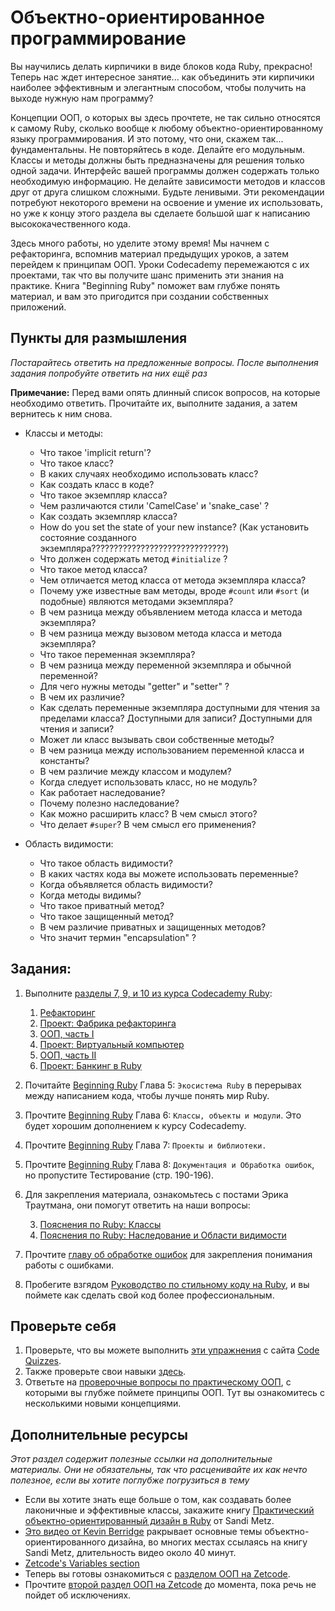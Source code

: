 # Объектно-ориентированное программирование
<!-- *...* -->

Вы научились делать кирпичики в виде блоков кода Ruby, прекрасно! Теперь нас ждет интересное занятие... как объединить эти кирпичики наиболее эффективным и элегантным способом, чтобы получить на выходе нужную нам программу?

Концепции ООП, о которых вы здесь прочтете, не так сильно относятся к самому Ruby, сколько вообще к любому объектно-ориентированному языку программирования. И это потому, что они, скажем так... фундаментальны. Не повторяйтесь в коде. Делайте его модульным. Классы и методы должны быть предназначены для решения только одной задачи. Интерфейс вашей программы должен содержать только необходимую информацию. Не делайте зависимости методов и классов друг от друга слишком сложными. Будьте ленивыми. Эти рекомендации потребуют некоторого времени на освоение и умение их использовать, но уже к концу этого раздела вы сделаете большой шаг к написанию высококачественного кода.

Здесь много работы, но уделите этому время! Мы начнем с рефакторинга, вспомнив материал предыдущих уроков, а затем перейдем к принципам ООП. Уроки Codecademy перемежаются с их проектами, так что вы получите шанс применить эти знания на практике. Книга "Beginning Ruby" поможет вам глубже понять материал, и вам это пригодится при создании собственных приложений.

## Пункты для размышления

*Постарайтесь ответить на предложенные вопросы. После выполнения задания попробуйте ответить на них ещё раз*

**Примечание:** Перед вами опять длинный список вопросов, на которые необходимо ответить. Прочитайте их, выполните задания, а затем вернитесь к ним снова.

* Классы и методы:

    * Что такое 'implicit return'?
    * Что такое класс?
    * В каких случаях необходимо использовать класс?
    * Как создать класс в коде?
    * Что такое экземпляр класса?
    * Чем различаются стили 'CamelCase' и 'snake_case' ?
    * Как создать экземпляр класса?
    * How do you set the state of your new instance? (Как установить состояние созданного экземпляра??????????????????????????????)
    * Что должен содержать метод `#initialize` ?
    * Что такое метод класса?
    * Чем отличается метод класса от метода экземпляра класса?
    * Почему уже известные вам методы, вроде `#count` или `#sort` (и подобные) являются методами экземпляра? 
    * В чем разница между объявлением метода класса и метода экземпляра?
    * В чем разница между вызовом метода класса и метода экземпляра?
    * Что такое переменная экземпляра?
    * В чем разница между переменной экземпляра и обычной переменной?
    * Для чего нужны методы "getter" и "setter" ?
    * В чем их различие?
    * Как сделать переменные экземпляра доступными для чтения за пределами класса? Доступными для записи? Доступными для чтения и записи?
    * Может ли класс вызывать свои собственные методы?
    * В чем разница между использованием переменной класса и константы?
    * В чем различие между классом и модулем?
    * Когда следует использовать класс, но не модуль?
    * Как работает наследование?
    * Почему полезно наследование?
    * Как можно расширить класс? В чем смысл этого?
    * Что делает `#super`? В чем смысл его применения?

* Область видимости:

    * Что такое область видимости?
    * В каких частях кода вы можете использовать переменные?
    * Когда объявляется область видимости?
    * Когда методы видимы?
    * Что такое приватный метод?
    * Что такое защищенный метод?
    * В чем различие приватных и защищенных методов?
    * Что значит термин "encapsulation" ?

## Задания:

1. Выполните [разделы 7, 9, и 10 из курса Codecademy Ruby](http://www.codecademy.com/tracks/ruby):
  
    1. [Рефакторинг](http://www.codecademy.com/courses/ruby-beginner-en-1o8Mb?curriculum_id=5059f8619189a5000201fbcb)
    2. [Проект: Фабрика рефакторинга](http://www.codecademy.com/courses/ruby-beginner-en-Zjd2y?curriculum_id=5059f8619189a5000201fbcb)
    3. [ООП, часть I](http://www.codecademy.com/courses/ruby-beginner-en-MFiQ6?curriculum_id=5059f8619189a5000201fbcb)
    4. [Проект: Виртуальный компьютер](http://www.codecademy.com/courses/ruby-beginner-en-X5wcR?curriculum_id=5059f8619189a5000201fbcb)
    5. [ООП, часть II](http://www.codecademy.com/courses/ruby-beginner-en-zfe3o?curriculum_id=5059f8619189a5000201fbcb)
    6. [Проект: Банкинг в Ruby](http://www.codecademy.com/courses/ruby-beginner-en-32cN3?curriculum_id=5059f8619189a5000201fbcb)

2. Почитайте [Beginning Ruby](http://beginningruby.org/) Глава 5: `Экосистема Ruby` в перерывах между написанием кода, чтобы лучше понять мир Ruby.
3. Прочтите [Beginning Ruby](http://beginningruby.org/) Глава 6: `Классы, объекты и модули`. Это будет хорошим дополнением к курсу Codecademy.
4. Прочтите [Beginning Ruby](http://beginningruby.org/) Глава 7: `Проекты и библиотеки.`
5. Прочтите [Beginning Ruby](http://beginningruby.org/) Глава 8: `Документация и Обработка ошибок`, но пропустите Тестирование (стр. 190-196).
6. Для закрепления материала, ознакомьтесь с постами Эрика Траутмана, они помогут ответить на наши вопросы:

    3. [Пояснения по Ruby: Классы](http://www.eriktrautman.com/posts/ruby-explained-classes)
    7. [Пояснения по Ruby: Наследование и Области видимости](http://www.eriktrautman.com/posts/ruby-explained-inheritance-and-scope)

6. Прочтите [главу об обработке ошибок](http://ruby.bastardsbook.com/chapters/exception-handling/) для закрепления понимания работы с ошибками.
6. Пробегите взгядом [Руководство по стильному коду на Ruby](https://github.com/arbox/ruby-style-guide/blob/master/README-ruRU.md), и вы поймете как сделать свой код более профессиональным.


## Проверьте себя

1. Проверьте, что вы можете выполнить [эти упражнения](http://www.codequizzes.com/learn-ruby/intro-object-oriented-programming) с сайта [Code Quizzes](http://www.codequizzes.com).
2. Также проверьте свои навыки [здесь](http://www.codequizzes.com/learn-ruby/modules-classes-inheritance).
1. Ответьте на [проверочные вопросы по практическому ООП](http://www.codequizzes.com/ruby/practical-object-oriented-design), с которыми вы глубже поймете принципы ООП. Тут вы ознакомитесь с несколькими новыми концепциями.

## Дополнительные ресурсы

*Этот раздел содержит полезные ссылки на дополнительные материалы. Они не обязательны, так что расценивайте их как нечто полезное, если вы хотите поглубже погрузиться в тему*


* Если вы хотите знать еще больше о том, как создавать более лаконичные и эффективные классы, закажите книгу [Практический объектно-ориентированный дизайн в Ruby](http://www.amazon.com/Practical-Object-Oriented-Design-Ruby-Addison-Wesley/dp/0321721330) от Sandi Metz.
* [Это видео от Kevin Berridge](http://vimeo.com/91672848) ракрывает основные темы объектно-ориентированного дизайна, во многих местах ссылаясь на книгу Sandi Metz, длительность видео около 40 минут.
* [Zetcode's Variables section](http://zetcode.com/lang/rubytutorial/variables/)
* Теперь вы готовы ознакомиться с [разделом ООП на Zetcode](http://zetcode.com/lang/rubytutorial/oop/).
* Прочтите [второй раздел ООП на Zetcode](http://zetcode.com/lang/rubytutorial/oop2/) до момента, пока речь не пойдет об исключениях.
